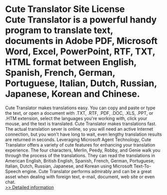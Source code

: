 # Cute Translator Site License<br />Cute Translator is a powerful handy program to translate text, documents in Adobe PDF, Microsoft Word, Excel, PowerPoint, RTF, TXT, HTML format between English, Spanish, French, German, Portuguese, Italian, Dutch, Russian, Japanese, Korean and Chinese.
Cute Translator makes translations easy. You can copy and paste or type the text, or open a document with .TXT, .RTF, .PDF, .DOC, .XLS, .PPT, or .HTM extension, select the languages you're working with, click your mouse, and the text is translated.
Cute Translator makes translations fast. The actual translation sever is online, so you will need an active Internet connection, but you won't have long to wait, even lengthy translation results are returned in seconds.
Leveraging Microsoft Agent Technology, Cute Translator offers a variety of cute features for enhancing your translation experience. The four characters, Merlin, Peedy, Robby, and Genie walk you through the process of the translations. They can read the translations in American English, British English, Spanish, French, German, Portuguese, Italian, Dutch, Russian, Japanese, and Korean using Microsoft Text-To-Speech engine.
Cute Translator performs admirably and can be a great asset when dealing with foreign text, e-mail, document, web site or even chat.<br />[>> Detailed information](https://secure.shareit.com/shareit/product.html?productid=300062754&affiliateid=200057808)